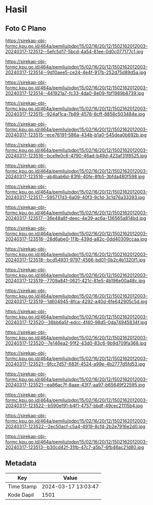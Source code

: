 # Hasil

## Foto C Plano

https://sirekap-obj-formc.kpu.go.id/464a/pemilu/pdpr/15/02/16/20/12/1502162012003-20240317-123512--5efc5d17-5bcd-4a54-81ee-0d0c077177c1.jpg

https://sirekap-obj-formc.kpu.go.id/464a/pemilu/pdpr/15/02/16/20/12/1502162012003-20240317-123514--9d10aee5-ce24-4e4f-917b-252d75d89d5a.jpg

https://sirekap-obj-formc.kpu.go.id/464a/pemilu/pdpr/15/02/16/20/12/1502162012003-20240317-123514--441921a7-fc33-4da0-8e09-fbf1989b8739.jpg

https://sirekap-obj-formc.kpu.go.id/464a/pemilu/pdpr/15/02/16/20/12/1502162012003-20240317-123515--924af1ca-7b89-4576-8cff-8858c503484e.jpg

https://sirekap-obj-formc.kpu.go.id/464a/pemilu/pdpr/15/02/16/20/12/1502162012003-20240317-123515--ece76191-586a-434b-b1a0-545dea0b692b.jpg

https://sirekap-obj-formc.kpu.go.id/464a/pemilu/pdpr/15/02/16/20/12/1502162012003-20240317-123516--bce9e0c6-4790-46ad-b49d-423af31f8525.jpg

https://sirekap-obj-formc.kpu.go.id/464a/pemilu/pdpr/15/02/16/20/12/1502162012003-20240317-123516--ab4bab6d-83f6-40fe-8fb5-3bfda480f598.jpg

https://sirekap-obj-formc.kpu.go.id/464a/pemilu/pdpr/15/02/16/20/12/1502162012003-20240317-123517--595717d3-6a09-40f3-9c1d-3c1d76a33393.jpg

https://sirekap-obj-formc.kpu.go.id/464a/pemilu/pdpr/15/02/16/20/12/1502162012003-20240317-123517--36e48a8f-deec-4e39-ac6a-136565a814bd.jpg

https://sirekap-obj-formc.kpu.go.id/464a/pemilu/pdpr/15/02/16/20/12/1502162012003-20240317-123518--28d6abe0-111b-439d-a82c-0dd40309ccaa.jpg

https://sirekap-obj-formc.kpu.go.id/464a/pemilu/pdpr/15/02/16/20/12/1502162012003-20240317-123518--bcd54931-9797-4566-bd01-0b2c4b1320f1.jpg

https://sirekap-obj-formc.kpu.go.id/464a/pemilu/pdpr/15/02/16/20/12/1502162012003-20240317-123519--7709a841-0621-421c-81e5-4b196e00a48c.jpg

https://sirekap-obj-formc.kpu.go.id/464a/pemilu/pdpr/15/02/16/20/12/1502162012003-20240317-123519--1d604945-8fca-4292-a40d-6fe642905c5d.jpg

https://sirekap-obj-formc.kpu.go.id/464a/pemilu/pdpr/15/02/16/20/12/1502162012003-20240317-123520--36bb6a5f-edcc-4f40-98d5-0da74945834f.jpg

https://sirekap-obj-formc.kpu.go.id/464a/pemilu/pdpr/15/02/16/20/12/1502162012003-20240317-123520--7e146ea2-91f2-43d0-83c6-9b9d709fa368.jpg

https://sirekap-obj-formc.kpu.go.id/464a/pemilu/pdpr/15/02/16/20/12/1502162012003-20240317-123521--9fcc7d57-683f-4524-a99e-4b2777d5fd53.jpg

https://sirekap-obj-formc.kpu.go.id/464a/pemilu/pdpr/15/02/16/20/12/1502162012003-20240317-123521--ea86ac7f-8aae-43f7-aa97-b65649f22595.jpg

https://sirekap-obj-formc.kpu.go.id/464a/pemilu/pdpr/15/02/16/20/12/1502162012003-20240317-123522--b590ef91-b4f1-4757-bbdf-49cec21115b4.jpg

https://sirekap-obj-formc.kpu.go.id/464a/pemilu/pdpr/15/02/16/20/12/1502162012003-20240317-123522--2ec50acf-c5a4-4919-8cfd-2b2e7916e2d0.jpg

https://sirekap-obj-formc.kpu.go.id/464a/pemilu/pdpr/15/02/16/20/12/1502162012003-20240317-123513--b30cd42f-31fb-47c7-a5b7-6fb46ac21d80.jpg


## Metadata

| Key        | Value               |
| ---------- | ------------------- |
| Time Stamp | 2024-03-17 13:03:47 |
| Kode Dapil | 1501                |



